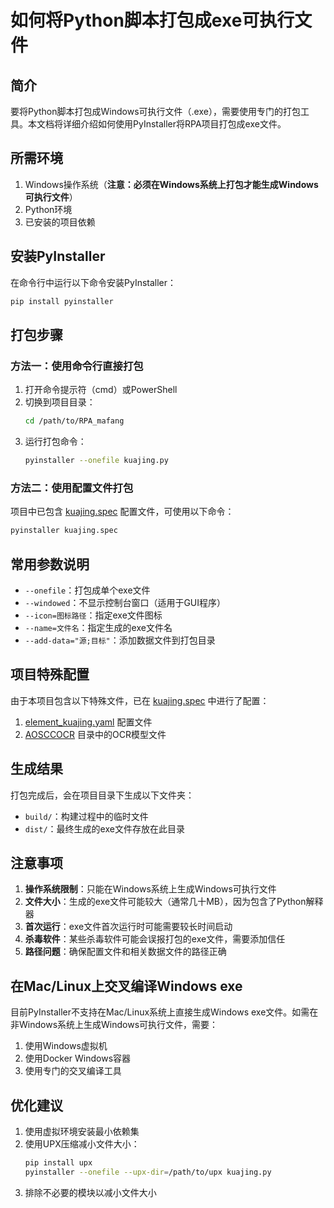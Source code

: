 # 如何将Python脚本打包成exe可执行文件

## 简介

要将Python脚本打包成Windows可执行文件（.exe），需要使用专门的打包工具。本文档将详细介绍如何使用PyInstaller将RPA项目打包成exe文件。

## 所需环境

1. Windows操作系统（**注意：必须在Windows系统上打包才能生成Windows可执行文件**）
2. Python环境
3. 已安装的项目依赖

## 安装PyInstaller

在命令行中运行以下命令安装PyInstaller：

```bash
pip install pyinstaller
```

## 打包步骤

### 方法一：使用命令行直接打包

1. 打开命令提示符（cmd）或PowerShell
2. 切换到项目目录：
   ```bash
   cd /path/to/RPA_mafang
   ```
3. 运行打包命令：
   ```bash
   pyinstaller --onefile kuajing.py
   ```

### 方法二：使用配置文件打包

项目中已包含 [kuajing.spec](file:///Users/qiyuzheng/Desktop/python_project/RPA_mafang/kuajing.spec) 配置文件，可使用以下命令：
```bash
pyinstaller kuajing.spec
```

## 常用参数说明

- `--onefile`：打包成单个exe文件
- `--windowed`：不显示控制台窗口（适用于GUI程序）
- `--icon=图标路径`：指定exe文件图标
- `--name=文件名`：指定生成的exe文件名
- `--add-data="源;目标"`：添加数据文件到打包目录

## 项目特殊配置

由于本项目包含以下特殊文件，已在 [kuajing.spec](file:///Users/qiyuzheng/Desktop/python_project/RPA_mafang/kuajing.spec) 中进行了配置：

1. [element_kuajing.yaml](file:///Users/qiyuzheng/Desktop/python_project/RPA_mafang/element_kuajing.yaml) 配置文件
2. [AOSCCOCR](file:///Users/qiyuzheng/Desktop/python_project/RPA_mafang/AOSCCOCR) 目录中的OCR模型文件

## 生成结果

打包完成后，会在项目目录下生成以下文件夹：
- `build/`：构建过程中的临时文件
- `dist/`：最终生成的exe文件存放在此目录

## 注意事项

1. **操作系统限制**：只能在Windows系统上生成Windows可执行文件
2. **文件大小**：生成的exe文件可能较大（通常几十MB），因为包含了Python解释器
3. **首次运行**：exe文件首次运行时可能需要较长时间启动
4. **杀毒软件**：某些杀毒软件可能会误报打包的exe文件，需要添加信任
5. **路径问题**：确保配置文件和相关数据文件的路径正确

## 在Mac/Linux上交叉编译Windows exe

目前PyInstaller不支持在Mac/Linux系统上直接生成Windows exe文件。如需在非Windows系统上生成Windows可执行文件，需要：
1. 使用Windows虚拟机
2. 使用Docker Windows容器
3. 使用专门的交叉编译工具

## 优化建议

1. 使用虚拟环境安装最小依赖集
2. 使用UPX压缩减小文件大小：
   ```bash
   pip install upx
   pyinstaller --onefile --upx-dir=/path/to/upx kuajing.py
   ```
3. 排除不必要的模块以减小文件大小